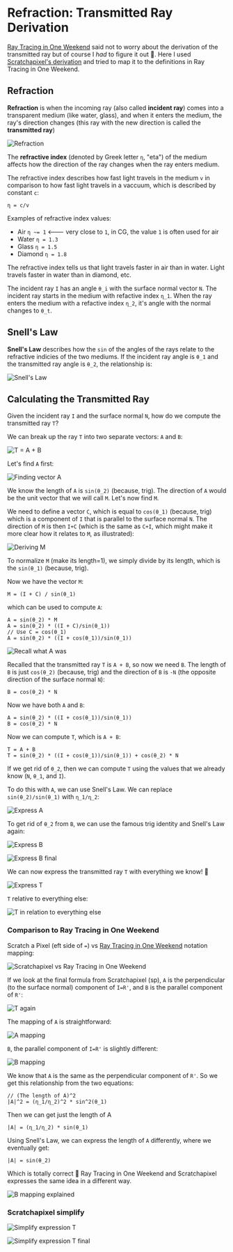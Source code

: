 # Refraction: Transmitted Ray Derivation

[Ray Tracing in One Weekend](https://raytracing.github.io/books/RayTracingInOneWeekend.html#dielectrics/snell'slaw) said not to worry about the derivation of the transmitted ray but of course I *had* to figure it out 🙂.
Here I used [Scratchapixel's derivation](https://www.scratchapixel.com/lessons/3d-basic-rendering/introduction-to-shading/reflection-refraction-fresnel) and tried to map it to the definitions in Ray Tracing in One Weekend.

## Refraction

**Refraction** is when the incoming ray (also called **incident ray**) comes into a transparent medium (like water, glass), and when it enters the medium, the ray's direction changes (this ray with the new direction is called the **transmitted ray**)

![Refraction](images/notes/refraction.png)

The **refractive index** (denoted by Greek letter `η`, "eta") of the medium affects how the direction of the ray changes when the ray enters medium.

The refractive index describes how fast light travels in the medium `v` in comparison to how fast light travels in a vaccuum, which is described by constant `c`:
```
η = c/v
```

Examples of refractive index values:
* Air `η ~= 1` <--- very close to `1`, in CG, the value `1` is often used for air
* Water `η = 1.3`
* Glass `η = 1.5`
* Diamond `η = 1.8`

The refractive index tells us that light travels faster in air than in water. Light travels faster in water than in diamond, etc.

The incident ray `I` has an angle `θ_i` with the surface normal vector `N`. The incident ray starts in the medium with refactive index `η_1`. When the ray enters the medium with a refactive index `η_2`, it's angle with the normal changes to `θ_t`.


## Snell's Law
**Snell's Law** describes how the `sin` of the angles of the rays relate to the refractive indicies of the two mediums. If the incident ray angle is `θ_1` and the transmitted ray angle is `θ_2`, the relationship is:

![Snell's Law](notes/../images/notes/snells-law.png)


## Calculating the Transmitted Ray

Given the incident ray `I` and the surface normal `N`, how do we compute the transmitted ray `T`?

We can break up the ray `T` into two separate vectors: `A` and `B`:

![T = A + B](images/notes/t-a-b.png)

Let's find `A` first:

![Finding vector A](images/notes/m.png)

We know the length of `A` is `sin(θ_2)` (because, trig). The direction of `A` would be the unit vector that we will call `M`. Let's now find `M`.

We need to define a vector `C`, which is equal to `cos(θ_1)` (because, trig) which is a component of `I` that is parallel to the surface normal `N`. The direction of `M` is then `I+C` (which is the same as `C+I`, which might make it more clear how it relates to `M`, as illustrated):

![Deriving M](images/notes/m-derivation.png)

To normalize `M` (make its length=1), we simply divide by its length, which is the `sin(θ_1)` (because, trig).

Now we have the vector `M`:
```
M = (I + C) / sin(θ_1)
```

which can be used to compute `A`:
```
A = sin(θ_2) * M
A = sin(θ_2) * ((I + C)/sin(θ_1))
// Use C = cos(θ_1)
A = sin(θ_2) * ((I + cos(θ_1))/sin(θ_1))
```

![Recall what A was](images/notes/recall-what-a-was.png)

Recalled that the transmitted ray `T` is `A + B`, so now we need `B`. The length of `B` is just `cos(θ_2)` (because, trig) and the direction of `B` is `-N` (the opposite direction of the surface normal `N`):
```
B = cos(θ_2) * N
```

Now we have both `A` and `B`:
```
A = sin(θ_2) * ((I + cos(θ_1))/sin(θ_1))
B = cos(θ_2) * N
```

Now we can compute `T`, which is `A + B`:
```
T = A + B
T = sin(θ_2) * ((I + cos(θ_1))/sin(θ_1)) + cos(θ_2) * N
```

If we get rid of `θ_2`, then we can compute `T` using the values that we already know (`N`, `θ_1`, and `I`).

To do this with `A`, we can use Snell's Law. We can replace `sin(θ_2)/sin(θ_1)` with `η_1/η_2`:

![Express A](images/notes/express-a.png)

To get rid of `θ_2` from `B`, we can use the famous trig identity and Snell's Law again:

![Express B](images/notes/express-b-trig-iden-snell.png)

![Express B final](images/notes/express-b-trig-iden-snell-final.png)

We can now express the transmitted ray `T` with everything we know! 💃

![Express T](images/notes/express-t-a-b.png)

`T` relative to everything else:

![T in relation to everything else](images/notes/t-final-picture.png)

### Comparison to Ray Tracing in One Weekend

 Scratch a Pixel (eft side of `=`) vs [Ray Tracing in One Weekend](https://raytracing.github.io/books/RayTracingInOneWeekend.html#dielectrics/snell'slaw) notation mapping:

![Scratchapixel vs Ray Tracing in One Weekend](images/notes/rt1w-vs-sp.png)

If we look at the final formula from Scratchapixel (sp), `A` is the perpendicular (to the surface normal) component of `I=R'`, and `B` is the parallel component of `R'`:

![T again](images/notes/t-final-again.png)

The mapping of `A` is straightforward:

![A mapping](images/notes/a-mapping.png)

`B`, the parallel component of `I=R'` is slightly different:

![B mapping](images/notes/b-mapping.png)

We know that `A` is the same as the perpendicular component of `R'`. So we get this relationship from the two equations:
```
// (The length of A)^2
|A|^2 = (η_1/η_2)^2 * sin^2(θ_1)
```

Then we can get just the length of A
```
|A| = (η_1/η_2) * sin(θ_1)
```

Using Snell's Law, we can express the length of `A` differently, where we eventually get:
```
|A| = sin(θ_2)
```

Which is totally correct 🤯  Ray Tracing in One Weekend and Scratchapixel expresses the same idea in a different way.

![B mapping explained](images/notes/b-mapping-explained.png)

### Scratchapixel simplify

![Simplify expression T](images/notes/t-simplify.png)

![Simplify expression T final](images/notes/t-simplify-final.png)

